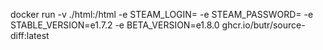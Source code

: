 docker run -v ./html:/html -e STEAM_LOGIN= -e STEAM_PASSWORD= -e STABLE_VERSION=e1.7.2 -e BETA_VERSION=e1.8.0 ghcr.io/butr/source-diff:latest

